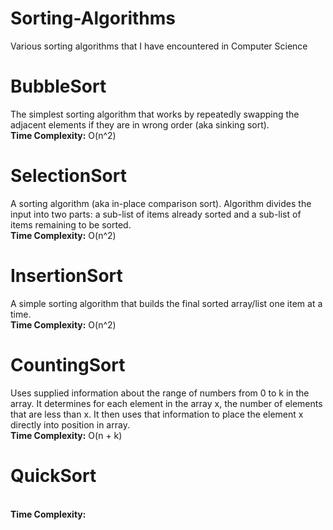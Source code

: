 # Sorting-Algorithms
Various sorting algorithms that I have encountered in Computer Science

# BubbleSort
The simplest sorting algorithm that works by repeatedly swapping the adjacent elements if they are in wrong order (aka sinking sort).
<br>
<b>Time Complexity:</b> O(n^2)

# SelectionSort
A sorting algorithm (aka in-place comparison sort). Algorithm divides the input into two parts: a sub-list of items already sorted and a sub-list of items remaining to be sorted.
<br>
<b>Time Complexity:</b> O(n^2)

# InsertionSort
A simple sorting algorithm that builds the final sorted array/list one item at a time. 
<br>
<b>Time Complexity:</b> O(n^2)

# CountingSort
Uses supplied information about the range of numbers from 0 to k in the array. 
It determines for each element in the array x, the number of elements that are less than x.
It then uses that information to place the element x directly into position in array.
<br>
<b>Time Complexity:</b> O(n + k)

# QuickSort
<br>
<b>Time Complexity:</b> 
